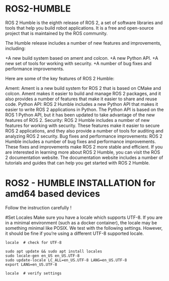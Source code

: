 # ROS2-HUMBLE
ROS 2 Humble is the eighth release of ROS 2, a set of software libraries and tools that help you build robot applications. It is a free and open-source project that is maintained by the ROS community.

The Humble release includes a number of new features and improvements, including:

+A new build system based on ament and colcon.
+A new Python API.
+A new set of tools for working with security.
+A number of bug fixes and performance improvements.

Here are some of the key features of ROS 2 Humble:

Ament: Ament is a new build system for ROS 2 that is based on CMake and colcon. Ament makes it easier to build and manage ROS 2 packages, and it also provides a number of features that make it easier to share and reuse code.
Python API: ROS 2 Humble includes a new Python API that makes it easier to write ROS 2 applications in Python. The Python API is based on the ROS 1 Python API, but it has been updated to take advantage of the new features of ROS 2.
Security: ROS 2 Humble includes a number of new features for working with security. These features make it easier to secure ROS 2 applications, and they also provide a number of tools for auditing and analyzing ROS 2 security.
Bug fixes and performance improvements: ROS 2 Humble includes a number of bug fixes and performance improvements. These fixes and improvements make ROS 2 more stable and efficient.
If you are interested in learning more about ROS 2 Humble, you can visit the ROS 2 documentation website. The documentation website includes a number of tutorials and guides that can help you get started with ROS 2 Humble.

# ROS2 - HUMBLE INSTALLATION for amd64 based devices
Follow the instruction carefully ! 

#Set Locales
Make sure you have a locale which supports UTF-8. If you are in a minimal environment (such as a docker container), the locale may be something minimal like POSIX. We test with the following settings. However, it should be fine if you’re using a different UTF-8 supported locale.

```
locale  # check for UTF-8

sudo apt update && sudo apt install locales
sudo locale-gen en_US en_US.UTF-8
sudo update-locale LC_ALL=en_US.UTF-8 LANG=en_US.UTF-8
export LANG=en_US.UTF-8

locale  # verify settings
```
